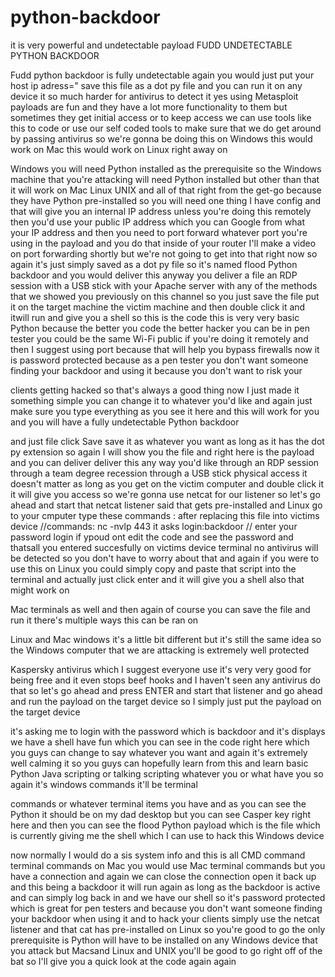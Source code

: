# python-backdoor
it is very powerful and undetectable payload 
FUDD UNDETECTABLE PYTHON BACKDOOR 

Fudd python backdoor  is fully undetectable again you would just
put your host ip adress="  save this file as a dot py
file and you can run it on any device
it so much harder for antivirus to detect it yes using Metasploit payloads are fun and they have a lot more functionality to them
but sometimes they get initial access or to keep access we can use tools like this to code or use our self coded tools  to make sure that we do get around by passing antivirus so we're gonna be
doing this on Windows  this would work on Mac this would work on Linux right away on

 Windows you will need Python installed as the prerequisite so
 the Windows machine that you're attacking will need Python installed but other than that it will work on Mac Linux UNIX
and all of that right from the get-go because they have Python pre-installed so you will need one thing I have config
and that will give you an internal IP address unless you're doing this remotely then you'd use your public IP address which you can Google from what
your IP address and then you need to port forward whatever port you're using in the payload and you do that inside of your router I'll make a video on port
forwarding shortly but we're not going to get into that right now so again it's just simply saved as a dot py file so it's named flood Python
backdoor and you would deliver this anyway you deliver a file an RDP session with a USB stick with your Apache server with any of the
methods that we showed you previously on
this channel so you just save the file put it on the target machine the victim machine and then double click it and itwill run and give you a shell so this is
the code this is very very basic Python because the better you code the better
hacker you can be in pen tester you could be  the same Wi-Fi public if you're doing it remotely and then I suggest using port
 because that will help you bypass firewalls now it is password protected because as a pen tester you don't want
someone finding your backdoor and using it because you don't want to risk your

clients getting hacked so that's always a good thing now I just made it something simple you can change it to
whatever you'd like and again just make sure you type everything as you see it
here and this will work for you and you will have a fully undetectable Python backdoor 

and just file click Save save it as whatever you want as long as it has the dot py extension so again I will show you the file and right here is
the payload and you can deliver deliver this any way you'd like through an RDP session through a team degree recession
through a USB stick physical access it doesn't matter as long as you get on the victim computer and double click it it will give you access so we're gonna use
netcat for our listener so let's go ahead and start that netcat listener said that gets pre-installed and Linux
go to your cmputer type these commands :
after replacing this file into victims device 
//commands:
         nc -nvlp 443
it asks login:backdoor // enter your password login if ypoud ont edit the code and see the password
and thatsall you entered succesfully on victims device terminal no antivirus will be detected
so you don't have to worry about that and again if you were to use this on
Linux you could simply copy and paste that script into the terminal
 and
actually just click enter and it will give you a shell also that might work on

Mac terminals as well and then again of course you can save the file and run it there's multiple ways this can be ran on

Linux and Mac windows it's a little bit different but it's still the same idea so the Windows computer that we are attacking is extremely well protected

Kaspersky antivirus which I suggest everyone use it's very very good for
being free and it even stops beef hooks and I haven't seen any antivirus do that
so let's go ahead and press ENTER and start that listener and go ahead and run the payload on the target device so I
simply just put the payload on the target device

it's asking me to login with the password which is backdoor and it's displays we have a shell have fun which you can see in the code right here which
you guys can change to say whatever you want and again it's extremely well calming it so you guys can hopefully
learn from this and learn basic Python Java scripting or talking scripting
whatever you or what have you so again it's windows commands it'll be terminal

commands or whatever terminal items you have and as you can see the Python it
should be on my dad desktop but you can see Casper key right
here and then you can see the flood Python payload which is the file which is currently giving me the shell which I can use to hack this Windows  device

now normally I would do a sis system info and this is all CMD command terminal commands on Mac you would use
Mac terminal commands but you have a connection and again we can close the connection open it back up and this being a backdoor it will run again as
long as the backdoor is active and can simply log back in and we have our shell so it's password protected which is
great for pen testers and because you don't want someone finding your backdoor when using it and to hack your clients
simply use the netcat listener and that cat has pre-installed on Linux so you're good to go the only prerequisite is
Python will have to be installed on any Windows device that you attack but Macsand Linux and UNIX you'll be good to go
right off of the bat so I'll give you a  quick look at the code again again
